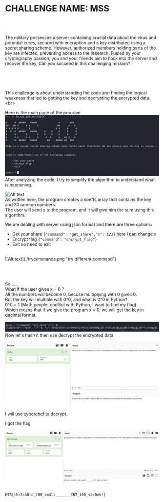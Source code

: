 # CHALLENGE NAME: MSS #
<br/><br/><br/>
The military possesses a server containing crucial data about the virus and potential cures, secured with encryption and a key distributed using a secret sharing scheme. However, authorized members holding parts of the key are infected, preventing access to the research. Fueled by your cryptography passion, you and your friends aim to hack into the server and recover the key. Can you succeed in this challenging mission?

<br/><br/><br/>

This challenge is about understanding the code and finding the logical weakness that led to getting the key and decrypting the encrypted data.<br\>

Here is the main page of the program<br/>
![Alt text](./mainpage.png "main page")
<br/>
After analyzing the code, I try to simplify the algorithm to understand what is happening.<br/>

![Alt text](./algorithm.png "algorithm")
<br/>
As written here, the program creates a coeffs array that contains the key and 30 random numbers.<br/>
The user will send x to the program, and it will give him the sum using this algorithm.<br/>

We are dealing with server using json format and there are three options:<br/>
- Get your share ```{"command": "get_share","x": 123}``` here I can change x
- Encrypt flag ```{"command": "encrypt_flag"}```
- Exit no need to exit
<br/>
![Alt text](./trycommands.png "try different command")

<br/><br/><br/>
So......
<br/>
What if the user gives x = 0 ?<br/>
All the numbers will become 0, becuse multiplying with 0 gives 0.<br/>
But the key will multiple with 0^0, and what is 0^0 in Python?<br/>
0^0 = 1 (Math people, conflict with Python, I want to find my flag)<br/>
Which means that if we give the program x = 0, we will get the key in decimal format.<br/>

![Alt text](./key.png "key")
<br/>
Now let's hash it then use decrypt the encrypted data<br/>

![Alt text](./keyhash.png "keyhash")

I will use [cyberchef](https://gchq.github.io/CyberChef/) to decrypt.<br/>

I got the flag <br/>

![Alt text](./flag.png "flag")


```HTB{thr3sh0ld_t00_sm4ll_______CRT_t00_str0nk!}```
